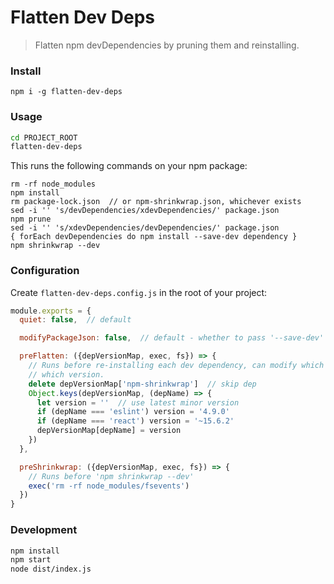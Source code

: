 # Flatten Dev Deps

> Flatten npm devDependencies by pruning them and reinstalling.


### Install

```
npm i -g flatten-dev-deps
```


### Usage

```sh
cd PROJECT_ROOT
flatten-dev-deps
```

This runs the following commands on your npm package:

```
rm -rf node_modules
npm install
rm package-lock.json  // or npm-shrinkwrap.json, whichever exists
sed -i '' 's/devDependencies/xdevDependencies/' package.json
npm prune
sed -i '' 's/xdevDependencies/devDependencies/' package.json
{ forEach devDependencies do npm install --save-dev dependency }
npm shrinkwrap --dev
```


### Configuration

Create `flatten-dev-deps.config.js` in the root of your project:

```js
module.exports = {
  quiet: false,  // default

  modifyPackageJson: false,  // default - whether to pass '--save-dev' to 'npm install <devDeps>'

  preFlatten: ({depVersionMap, exec, fs}) => {
    // Runs before re-installing each dev dependency, can modify which dependencies get installed at
    // which version.
    delete depVersionMap['npm-shrinkwrap']  // skip dep
    Object.keys(depVersionMap, (depName) => {
      let version = ''  // use latest minor version
      if (depName === 'eslint') version = '4.9.0'
      if (depName === 'react') version = '~15.6.2'
      depVersionMap[depName] = version
    })
  },

  preShrinkwrap: ({depVersionMap, exec, fs}) => {
    // Runs before 'npm shrinkwrap --dev'
    exec('rm -rf node_modules/fsevents')
  })
}
```


### Development

```sh
npm install
npm start
node dist/index.js
```
